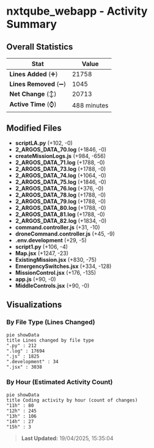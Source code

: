 # nxtqube_webapp - Activity Summary 

## Overall Statistics

| Stat                   | Value                                                             |
| ---------------------- | ----------------------------------------------------------------- |
| **Lines Added** (➕)   | 21758                                          |
| **Lines Removed** (➖) | 1045                                        |
| **Net Change** (↕)    | 20713                |
| **Active Time** (⌚)   | 488 minutes |


## Modified Files
- **scriptLA.py** (+102, -0)
- **2_ARGOS_DATA_70.log** (+1846, -0)
- **createMissionLogs.js** (+984, -656)
- **2_ARGOS_DATA_71.log** (+1788, -0)
- **2_ARGOS_DATA_73.log** (+1788, -0)
- **2_ARGOS_DATA_74.log** (+1064, -0)
- **2_ARGOS_DATA_75.log** (+1846, -0)
- **2_ARGOS_DATA_76.log** (+376, -0)
- **2_ARGOS_DATA_78.log** (+1788, -0)
- **2_ARGOS_DATA_79.log** (+1788, -0)
- **2_ARGOS_DATA_80.log** (+1788, -0)
- **2_ARGOS_DATA_81.log** (+1788, -0)
- **2_ARGOS_DATA_82.log** (+1834, -0)
- **command.controller.js** (+31, -10)
- **droneCommand.controller.js** (+45, -9)
- **.env.development** (+29, -5)
- **script1.py** (+106, -4)
- **Map.jsx** (+1247, -23)
- **ExistingMission.jsx** (+830, -75)
- **EmergencySwitches.jsx** (+334, -128)
- **MissionControl.jsx** (+176, -135)
- **app.js** (+90, -0)
- **MiddleControls.jsx** (+90, -0)

## Visualizations

### By File Type (Lines Changed)

```mermaid
pie showData
title Lines changed by file type
".py" : 212
".log" : 17694
".js" : 1825
".development" : 34
".jsx" : 3038
```

### By Hour (Estimated Activity Count)

```mermaid
pie showData
title Coding activity by hour (count of changes)
"11h" : 80
"12h" : 245
"13h" : 106
"14h" : 27
"15h" : 3
```


> **Last Updated:** 19/04/2025, 15:35:04
